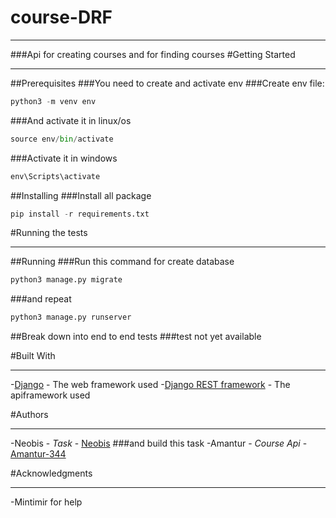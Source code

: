 # course-DRF
____
###Api for creating courses and for finding courses
#Getting Started
____
##Prerequisites
###You need to create and activate env 
###Create env file:
```python
python3 -m venv env
```
###And activate it in linux/os
```python 
source env/bin/activate
```
###Activate it in windows 
```python
env\Scripts\activate
```

##Installing
###Install all package
```python
pip install -r requirements.txt
```

#Running the tests
____
##Running
###Run this command for create database
```python
python3 manage.py migrate
```
###and repeat
```python
python3 manage.py runserver
```
##Break down into end to end tests
###test not yet available

#Built With
___
-[Django](https://www.djangoproject.com/) - The web framework used
-[Django REST framework](https://www.django-rest-framework.org/) - The apiframework used

#Authors
____
-Neobis - _Task_ - [Neobis](https://neobis.com/)
###and build this task
-Amantur - _Course Api_ - [Amantur-344](https://github.com/Amantur-344)

#Acknowledgments
____
-Mintimir for help 
